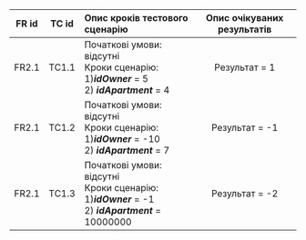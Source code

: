 |FR id|TC id|Опис кроків тестового сценарію|Опис очікуваних результатів|
|:-:|:-:|:-|:-:|
|FR2.1|TC1.1|Початкові умови: відсутні <br> Кроки сценарію: <br> 1)***idOwner*** = 5  <br> 2) ***idApartment*** = 4<br>|Результат =  1|
|FR2.1|TC1.2|Початкові умови: відсутні <br> Кроки сценарію: <br> 1)***idOwner*** = -10 <br> 2) ***idApartment*** = 7<br>|Результат = -1|
|FR2.1|TC1.3|Початкові умови: відсутні <br> Кроки сценарію: <br> 1)***idOwner*** = -1  <br> 2) ***idApartment*** = 10000000<br>|Результат = -2|
